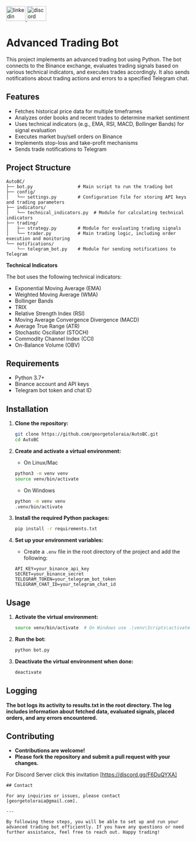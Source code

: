 <div align="left">
  <a href="https://www.linkedin.com/in/george-toloraia/" target="_blank">
    <img src="https://raw.githubusercontent.com/maurodesouza/profile-readme-generator/master/src/assets/icons/social/linkedin/default.svg" width="52" height="40" alt="linkedin logo" />
  </a>
  <a href="https://discord.gg/BPzNc8p9" target="_blank">
    <img src="https://raw.githubusercontent.com/maurodesouza/profile-readme-generator/master/src/assets/icons/social/discord/default.svg" width="52" height="40" alt="discord logo" />
  </a>
</div>


# Advanced Trading Bot

This project implements an advanced trading bot using Python. The bot connects to the Binance exchange, evaluates trading signals based on various technical indicators, and executes trades accordingly. It also sends notifications about trading actions and errors to a specified Telegram chat.

## Features

- Fetches historical price data for multiple timeframes
- Analyzes order books and recent trades to determine market sentiment
- Uses technical indicators (e.g., EMA, RSI, MACD, Bollinger Bands) for signal evaluation
- Executes market buy/sell orders on Binance
- Implements stop-loss and take-profit mechanisms
- Sends trade notifications to Telegram

## Project Structure

```plaintext
AutoBC/
├── bot.py                 # Main script to run the trading bot
├── config/
│   └── settings.py        # Configuration file for storing API keys and trading parameters
├── indicators/
│   └── technical_indicators.py  # Module for calculating technical indicators
├── trading/
│   ├── strategy.py        # Module for evaluating trading signals
│   └── trader.py          # Main trading logic, including order execution and monitoring
└── notifications/
    └── telegram_bot.py    # Module for sending notifications to Telegram
```

**Technical Indicators**

The bot uses the following technical indicators:

- Exponential Moving Average (EMA)
- Weighted Moving Average (WMA)
- Bollinger Bands
- TRIX
- Relative Strength Index (RSI)
- Moving Average Convergence Divergence (MACD)
- Average True Range (ATR)
- Stochastic Oscillator (STOCH)
- Commodity Channel Index (CCI)
- On-Balance Volume (OBV)



## Requirements

- Python 3.7+
- Binance account and API keys
- Telegram bot token and chat ID

## Installation

1. **Clone the repository:**
   ```sh
   git clone https://github.com/georgetoloraia/AutoBC.git
   cd AutoBC
   ```

2. **Create and activate a virtual environment:**
    - On Linux/Mac

    ```sh
    python3 -m venv venv
    source venv/bin/activate
    ```

    - On Windows
    ```sh
    python -m venv venv
    .venv/bin/activate
    ```

3. **Install the required Python packages:**
    ```sh
    pip install -r requirements.txt
    ```

4. **Set up your environment variables:**
    - Create a `.env` file in the root directory of the project and add the following:
    ```env
    API_KEY=your_binance_api_key
    SECRET=your_binance_secret
    TELEGRAM_TOKEN=your_telegram_bot_token
    TELEGRAM_CHAT_ID=your_telegram_chat_id
    ```

## Usage

1. **Activate the virtual environment:**
    ```sh
    source venv/bin/activate  # On Windows use .\venv\Scripts\activate
    ```

2. **Run the bot:**
    ```sh
    python bot.py
    ```

3. **Deactivate the virtual environment when done:**
    ```sh
    deactivate
    ```

## Logging

**The bot logs its activity to results.txt in the root directory. The log includes information about fetched data, evaluated signals, placed orders, and any errors encountered.**

## Contributing

- **Contributions are welcome!**
- **Please fork the repository and submit a pull request with your changes.**

For Discord Server click this invitation [https://discord.gg/F6DuQYXA]

```env
## Contact

For any inquiries or issues, please contact [georgetoloraia@gmail.com].

---

By following these steps, you will be able to set up and run your advanced trading bot efficiently. If you have any questions or need further assistance, feel free to reach out. Happy trading!
```
